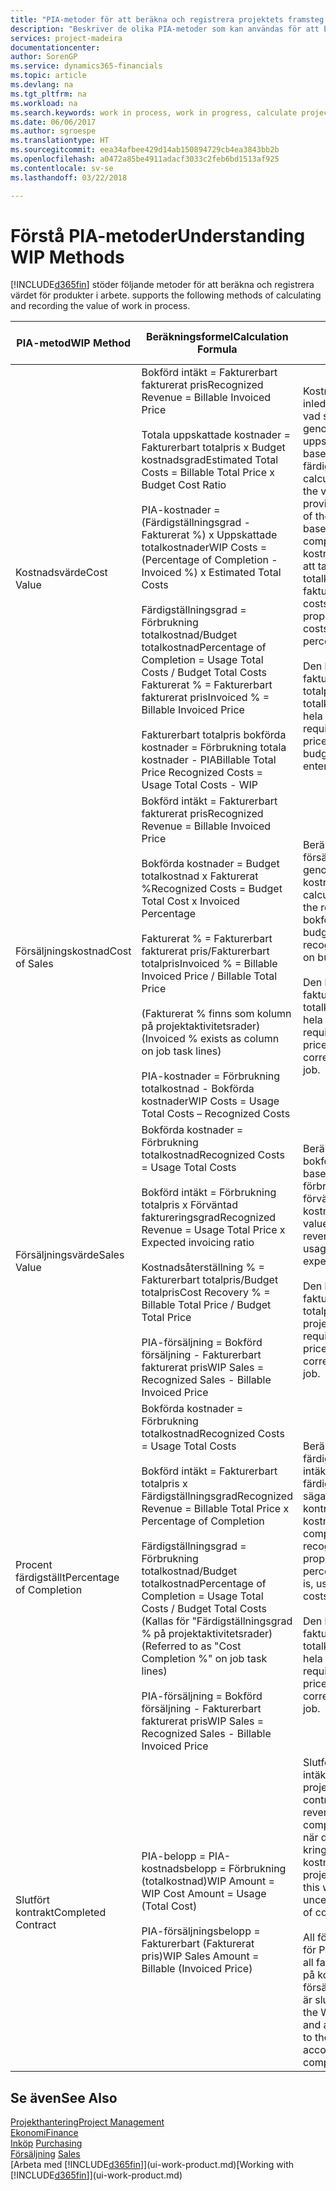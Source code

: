 ```yaml
---
title: "PIA-metoder för att beräkna och registrera projektets framsteg | Microsoft Docs"
description: "Beskriver de olika PIA-metoder som kan användas för att bokföra och övervaka ekonomisk information för pågående projekt som är produkter i arbete."
services: project-madeira
documentationcenter: 
author: SorenGP
ms.service: dynamics365-financials
ms.topic: article
ms.devlang: na
ms.tgt_pltfrm: na
ms.workload: na
ms.search.keywords: work in process, work in progress, calculate project WIP
ms.date: 06/06/2017
ms.author: sgroespe
ms.translationtype: HT
ms.sourcegitcommit: eea34afbee429d14ab150894729cb4ea3843bb2b
ms.openlocfilehash: a0472a85be4911adacf3033c2feb6bd1513af925
ms.contentlocale: sv-se
ms.lasthandoff: 03/22/2018

---
```

# <a name="understanding-wip-methods"></a><span data-ttu-id="29306-103">Förstå PIA-metoder</span><span class="sxs-lookup"><span data-stu-id="29306-103">Understanding WIP Methods</span></span>
[!INCLUDE[d365fin](includes/d365fin_md.md)]<span data-ttu-id="29306-104"> stöder följande metoder för att beräkna och registrera värdet för produkter i arbete.</span><span class="sxs-lookup"><span data-stu-id="29306-104"> supports the following methods of calculating and recording the value of work in process.</span></span>

| <span data-ttu-id="29306-105">PIA-metod</span><span class="sxs-lookup"><span data-stu-id="29306-105">WIP Method</span></span> | <span data-ttu-id="29306-106">Beräkningsformel</span><span class="sxs-lookup"><span data-stu-id="29306-106">Calculation Formula</span></span> | <span data-ttu-id="29306-107">Beskrivning av beräkning</span><span class="sxs-lookup"><span data-stu-id="29306-107">Calculation Description</span></span> |
| --- | --- | --- |
| <span data-ttu-id="29306-108">Kostnadsvärde</span><span class="sxs-lookup"><span data-stu-id="29306-108">Cost Value</span></span> |<span data-ttu-id="29306-109">Bokförd intäkt = Fakturerbart fakturerat pris</span><span class="sxs-lookup"><span data-stu-id="29306-109">Recognized Revenue = Billable Invoiced Price</span></span><br /><br /> <span data-ttu-id="29306-110">Totala uppskattade kostnader = Fakturerbart totalpris x Budget kostnadsgrad</span><span class="sxs-lookup"><span data-stu-id="29306-110">Estimated Total Costs = Billable Total Price x Budget Cost Ratio</span></span><br /><br /> <span data-ttu-id="29306-111">PIA-kostnader = (Färdigställningsgrad - Fakturerat %) x Uppskattade totalkostnader</span><span class="sxs-lookup"><span data-stu-id="29306-111">WIP Costs = (Percentage of Completion - Invoiced %) x Estimated Total Costs</span></span><br /><br /> <span data-ttu-id="29306-112">Färdigställningsgrad = Förbrukning totalkostnad/Budget totalkostnad</span><span class="sxs-lookup"><span data-stu-id="29306-112">Percentage of Completion = Usage Total Costs / Budget Total Costs</span></span><br /> <span data-ttu-id="29306-113">Fakturerat % = Fakturerbart fakturerat pris</span><span class="sxs-lookup"><span data-stu-id="29306-113">Invoiced % = Billable Invoiced Price</span></span><br /><br /> <span data-ttu-id="29306-114">Fakturerbart totalpris bokförda kostnader = Förbrukning totala kostnader - PIA</span><span class="sxs-lookup"><span data-stu-id="29306-114">Billable Total Price Recognized Costs = Usage Total Costs - WIP</span></span> |<span data-ttu-id="29306-115">Kostnadsvärdesberäkningar inleds med att beräkna värdet av vad som har tillhandhållits genom att ta en del av de uppskattade totalkostnaderna baserat på färdigställningsgrad.</span><span class="sxs-lookup"><span data-stu-id="29306-115">Cost value calculations start by calculating the value of what has been provided by taking a proportion of the estimated total costs based on percentage of completion.</span></span> <span data-ttu-id="29306-116">Fakturerade kostnader subtraheras genom att ta en del av de uppskattade totalkostnaderna baserat på fakturerad procent.</span><span class="sxs-lookup"><span data-stu-id="29306-116">Invoiced costs are subtracted by taking a proportion of the estimated total costs based on the invoiced percentage.</span></span><br /><br /> <span data-ttu-id="29306-117">Den här beräkningen kräver att fakturerbart totalpris, budget totalpris och budget totalkostnader anges korrekt för hela projektet.</span><span class="sxs-lookup"><span data-stu-id="29306-117">This calculation requires that the billable total price, budget total price, and budget total costs be correctly entered for the whole job.</span></span> |
| <span data-ttu-id="29306-118">Försäljningskostnad</span><span class="sxs-lookup"><span data-stu-id="29306-118">Cost of Sales</span></span> |<span data-ttu-id="29306-119">Bokförd intäkt = Fakturerbart fakturerat pris</span><span class="sxs-lookup"><span data-stu-id="29306-119">Recognized Revenue = Billable Invoiced Price</span></span><br /><br /> <span data-ttu-id="29306-120">Bokförda kostnader = Budget totalkostnad x Fakturerat %</span><span class="sxs-lookup"><span data-stu-id="29306-120">Recognized Costs = Budget Total Cost x Invoiced Percentage</span></span><br /><br /> <span data-ttu-id="29306-121">Fakturerat % = Fakturerbart fakturerat pris/Fakturerbart totalpris</span><span class="sxs-lookup"><span data-stu-id="29306-121">Invoiced % = Billable Invoiced Price / Billable Total Price</span></span><br /><br /> <span data-ttu-id="29306-122">(Fakturerat % finns som kolumn på projektaktivitetsrader)</span><span class="sxs-lookup"><span data-stu-id="29306-122">(Invoiced % exists as column on job task lines)</span></span><br /><br /> <span data-ttu-id="29306-123">PIA-kostnader = Förbrukning totalkostnad - Bokförda kostnader</span><span class="sxs-lookup"><span data-stu-id="29306-123">WIP Costs = Usage Total Costs – Recognized Costs</span></span> |<span data-ttu-id="29306-124">Beräkningar av försäljningskostnader inleds genom att beräkna bokförda kostnader.</span><span class="sxs-lookup"><span data-stu-id="29306-124">Cost of sales calculations begin by calculating the recognized costs.</span></span> <span data-ttu-id="29306-125">Kostnader bokförs proportionellt baserat på budget totalkostnader.</span><span class="sxs-lookup"><span data-stu-id="29306-125">Costs are recognized proportionally based on budget total costs.</span></span><br /><br /> <span data-ttu-id="29306-126">Den här beräkningen kräver att fakturerbart totalpris och budget totalkostnader anges korrekt för hela projektet.</span><span class="sxs-lookup"><span data-stu-id="29306-126">This calculation requires that the billable total price and budget total costs be correctly entered for the whole job.</span></span> |
| <span data-ttu-id="29306-127">Försäljningsvärde</span><span class="sxs-lookup"><span data-stu-id="29306-127">Sales Value</span></span> |<span data-ttu-id="29306-128">Bokförda kostnader = Förbrukning totalkostnad</span><span class="sxs-lookup"><span data-stu-id="29306-128">Recognized Costs = Usage Total Costs</span></span><br /><br /> <span data-ttu-id="29306-129">Bokförd intäkt = Förbrukning totalpris x Förväntad faktureringsgrad</span><span class="sxs-lookup"><span data-stu-id="29306-129">Recognized Revenue = Usage Total Price x Expected invoicing ratio</span></span><br /><br /> <span data-ttu-id="29306-130">Kostnadsåterställning % = Fakturerbart totalpris/Budget totalpris</span><span class="sxs-lookup"><span data-stu-id="29306-130">Cost Recovery % = Billable Total Price / Budget Total Price</span></span><br /><br /> <span data-ttu-id="29306-131">PIA-försäljning = Bokförd försäljning - Fakturerbart fakturerat pris</span><span class="sxs-lookup"><span data-stu-id="29306-131">WIP Sales = Recognized Sales - Billable Invoiced Price</span></span> |<span data-ttu-id="29306-132">Beräkningar av försäljningsvärde bokför intäkten proportionellt baserat på totala förbrukningskostnader och förväntad kostnadsåterställningsgrad.</span><span class="sxs-lookup"><span data-stu-id="29306-132">Sales value calculations recognize revenue proportionally based on usage total costs and the expected cost recovery ratio.</span></span><br /><br /> <span data-ttu-id="29306-133">Den här beräkningen kräver att fakturerbart totalpris och budget totalpris anges korrekt för hela projektet.</span><span class="sxs-lookup"><span data-stu-id="29306-133">This calculation requires that the billable total price and budget total price be correctly entered for the whole job.</span></span> |
| <span data-ttu-id="29306-134">Procent färdigställt</span><span class="sxs-lookup"><span data-stu-id="29306-134">Percentage of Completion</span></span> |<span data-ttu-id="29306-135">Bokförda kostnader = Förbrukning totalkostnad</span><span class="sxs-lookup"><span data-stu-id="29306-135">Recognized Costs = Usage Total Costs</span></span><br /><br /> <span data-ttu-id="29306-136">Bokförd intäkt = Fakturerbart totalpris x Färdigställningsgrad</span><span class="sxs-lookup"><span data-stu-id="29306-136">Recognized Revenue = Billable Total Price x Percentage of Completion</span></span><br /><br /> <span data-ttu-id="29306-137">Färdigställningsgrad = Förbrukning totalkostnad/Budget totalkostnad</span><span class="sxs-lookup"><span data-stu-id="29306-137">Percentage of Completion = Usage Total Costs / Budget Total Costs</span></span><br /> <span data-ttu-id="29306-138">(Kallas för "Färdigställningsgrad % på projektaktivitetsrader)</span><span class="sxs-lookup"><span data-stu-id="29306-138">(Referred to as "Cost Completion %" on job task lines)</span></span><br /><br /> <span data-ttu-id="29306-139">PIA-försäljning = Bokförd försäljning - Fakturerbart fakturerat pris</span><span class="sxs-lookup"><span data-stu-id="29306-139">WIP Sales = Recognized Sales - Billable Invoiced Price</span></span> |<span data-ttu-id="29306-140">Beräkningar av färdigställningsgrad bokför intäkter proportionellt baserat på färdigställningsgraden, det vill säga Förbrukning totalkostnad kontra budget kostnader.</span><span class="sxs-lookup"><span data-stu-id="29306-140">Percentage of completion calculations recognize revenue proportionally based on the percentage of completion, that is, usage total costs vs. budget costs.</span></span><br /><br /> <span data-ttu-id="29306-141">Den här beräkningen kräver att fakturerbart totalpris och budget totalkostnader anges korrekt för hela projektet.</span><span class="sxs-lookup"><span data-stu-id="29306-141">This calculation requires that the billable total price and budget total costs be correctly entered for the whole job.</span></span> |
| <span data-ttu-id="29306-142">Slutfört kontrakt</span><span class="sxs-lookup"><span data-stu-id="29306-142">Completed Contract</span></span> |<span data-ttu-id="29306-143">PIA-belopp = PIA-kostnadsbelopp = Förbrukning (totalkostnad)</span><span class="sxs-lookup"><span data-stu-id="29306-143">WIP Amount = WIP Cost Amount = Usage (Total Cost)</span></span><br /><br /> <span data-ttu-id="29306-144">PIA-försäljningsbelopp = Fakturerbart (Fakturerat pris)</span><span class="sxs-lookup"><span data-stu-id="29306-144">WIP Sales Amount = Billable (Invoiced Price)</span></span> |<span data-ttu-id="29306-145">Slutfört kontrakt bokför inte intäkter och kostnader förrän projektet är slutfört.</span><span class="sxs-lookup"><span data-stu-id="29306-145">Completed contract does not recognize revenue and costs until the job is complete.</span></span> <span data-ttu-id="29306-146">Du kan vilja göra detta när det finns en stor osäkerhet kring uppskattningen av kostnader och intäkter för projektet.</span><span class="sxs-lookup"><span data-stu-id="29306-146">You may want to do this when there is high uncertainty around the estimates of costs and revenue for the job.</span></span><br /><br /> <span data-ttu-id="29306-147">All förbrukning bokförs på kontot för PIA-kostnader (tillgång) och all fakturerad försäljning bokförs på kontot för fakturerad PIA-försäljning (skuld) tills projektet är slutfört.</span><span class="sxs-lookup"><span data-stu-id="29306-147">All usage is posted to the WIP Costs account (asset) and all invoiced sales are posted to the WIP Invoiced Sales account (liability) until the job is complete.</span></span> |

## <a name="see-also"></a><span data-ttu-id="29306-148">Se även</span><span class="sxs-lookup"><span data-stu-id="29306-148">See Also</span></span>
[<span data-ttu-id="29306-149">Projekthantering</span><span class="sxs-lookup"><span data-stu-id="29306-149">Project Management</span></span>](projects-manage-projects.md)  
[<span data-ttu-id="29306-150">Ekonomi</span><span class="sxs-lookup"><span data-stu-id="29306-150">Finance</span></span>](finance.md)  
<span data-ttu-id="29306-151">[Inköp](purchasing-manage-purchasing.md)       </span><span class="sxs-lookup"><span data-stu-id="29306-151">[Purchasing](purchasing-manage-purchasing.md)       </span></span>  
<span data-ttu-id="29306-152">[Försäljning](sales-manage-sales.md)    </span><span class="sxs-lookup"><span data-stu-id="29306-152">[Sales](sales-manage-sales.md)    </span></span>  
<span data-ttu-id="29306-153">[Arbeta med [!INCLUDE[d365fin](includes/d365fin_md.md)]](ui-work-product.md)</span><span class="sxs-lookup"><span data-stu-id="29306-153">[Working with [!INCLUDE[d365fin](includes/d365fin_md.md)]](ui-work-product.md)</span></span>  

